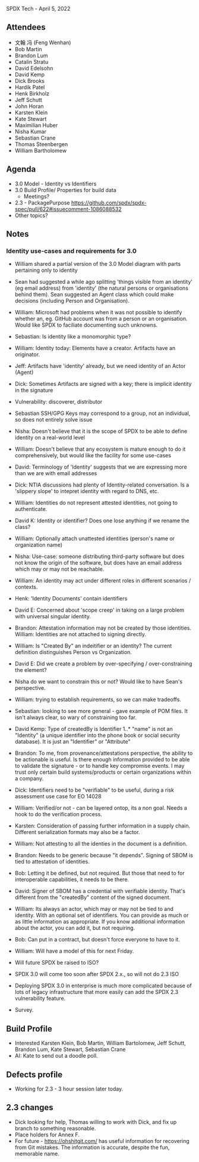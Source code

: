 SPDX Tech - April 5, 2022

## Attendees

* 文翰 冯 (Feng Wenhan)
* Bob Martin
* Brandon Lum
* Catalin Stratu
* David Edelsohn
* David Kemp
* Dick Brooks
* Hardik Patel
* Henk Birkholz
* Jeff Schutt
* John Horan
* Karsten Klein
* Kate Stewart
* Maximilian Huber
* Nisha Kumar
* Sebastian Crane
* Thomas Steenbergen
* William Bartholomew

## Agenda
* 3.0 Model - Identity vs Identifiers
* 3.0 Build Profile/ Properties for build data
  * Meetings?
* 2.3 - PackagePurpose https://github.com/spdx/spdx-spec/pull/622#issuecomment-1086088532
* Other topics? 

## Notes

### Identity use-cases and requirements for 3.0

* William shared a partial version of the 3.0 Model diagram with parts pertaining only to identity
* Sean had suggested a while ago splitting 'things visible from an identity' (eg email address) from 'identity' (the natural persons or organisations behind them). Sean suggested an Agent class which could make decisions (including Person and Organisation).
* William: Microsoft had problems when it was not possible to identify whether an, eg. GitHub account was from a person or an organisation. Would like SPDX to faciliate documenting such unknowns.
* Sebastian: Is identity like a monomorphic type?
* William: Identity today: Elements have a creator. Artifacts have an originator.
* Jeff: Artifacts have 'identity' already, but we need identity of an Actor (Agent)
* Dick: Sometimes Artifacts are signed with a key; there is implicit identity in the signature
* Vulnerability: discoverer, distributor
* Sebastian SSH/GPG Keys may correspond to a group, not an individual, so does not entirely solve issue
* Nisha: Doesn't believe that it is the scope of SPDX to be able to define identity on a real-world level
* William: Doesn't believe that any ecosystem is mature enough to do it comprehensively, but would like the facility for some use-cases
* David: Terminology of 'Identity' suggests that we are expressing more than we are with email addresses
* Dick: NTIA discussions had plenty of Identity-related conversation. Is a 'slippery slope' to intepret identity with regard to DNS, etc.
* William: Identities do not represent attested identities, not going to authenticate.
* David K: Identity or identifier? Does one lose anything if we rename the class?
* William: Optionally attach unattested identities (person's name or organization name)
* Nisha: Use-case: someone distributing third-party software but does not know the origin of the software, but does have an email address which may or may not be reachable.
* William: An identity may act under different roles in different scenarios / contexts.
* Henk: 'Identity Documents' contain identifiers
* David E: Concerned about 'scope creep' in taking on a large problem with universal singular identity.
* Brandon:  Attestation information may not be created by those identities.   William:  Identities are not attached to signing directly.
* William: Is "Created By" an indeitifier or an identity? The current definition distinguishes Person vs Organization.
* David E: Did we create a problem by over-specifying / over-constraining the element?
* Nisha do we want to constrain this or not?  Would like to have Sean's perspective.     
* William: trying to establish requirements, so we can make tradeoffs.
* Sebastian: looking to see more general - gave example of POM files.   It isn't always clear, so wary of constraining too far. 
* David Kemp:  Type of createdBy is Identifier 1..*   "name" is not an "Identity" (a unique identifier into the phone book or social security database).  It is just an "Identifier" or "Attribute"
* Brandon: To me, from provenance/attestations perspective, the ability to be actionable is useful. Is there enough information provided to be able to validate the signature - or to handle key compromise events. I may trust only certain build systems/products or certain organizations within a company.
* Dick: Identifiers need to be "verifiable" to be useful, during a risk assessment use case for EO 14028
* William:  Verified/or not - can be layered ontop, its a non goal.   Needs a hook to do the verification process. 
* Karsten:  Consideration of passing further information in a supply chain.    Different serialization formats may also be a factor.  
* William: Not attesting to all the identies in the document is a definition.
* Brandon:  Needs to be generic because "it depends".   Signing of SBOM is tied to attestation of identities. 
* Bob: Letting it be defined, but not required.   But those that need to for interoperable capabilities, it needs to be there. 
* David: Signer of SBOM has a credential with verifiable identity.  That's different from the "createdBy" content of the signed document.
* William:  Its always an actor, which may or may not be tied to and identity.    With an optional set of identifiers.    You can provide as much or as little information as appropriate.   If you know additional information about the actor, you can add it, but not requiring.
* Bob: Can put in a contract, but doesn't force everyone to have to it.    
* William: Will have a model of this for next Friday.

* Will future SPDX be raised to ISO?
* SPDX 3.0 will come too soon after SPDX 2.x., so will not do 2.3 ISO
* Deploying SPDX 3.0 in enterprise is much more complicated because of lots of legacy infrastructure that more easily can add the SPDX 2.3 vulnerability feature.
* Survey.

## Build Profile
* Interested Karsten Klein, Bob Martin,  William Bartolomew,  Jeff Schutt, Brandon Lum,  Kate Stewart, Sebastian Crane
* AI:  Kate to send out a doodle poll. 

## Defects profile
* Working for 2.3 - 3 hour session later today.

## 2.3 changes
* Dick looking for help,   Thomas willing to work with Dick, and fix up branch to something reasonable. 
* Place holders for Annex F.
*  For future - https://ohshitgit.com/ has useful information for recovering from Git mistakes. The information is accurate, despite the fun, memorable name.
